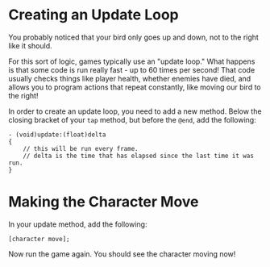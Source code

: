 Creating an Update Loop
=============

You probably noticed that your bird only goes up and down, not to the right like
it should.

For this sort of logic, games typically use an "update loop." What happens is that some
code is run really fast - up to 60 times per second! That code usually checks things like
player health, whether enemies have died, and allows you to program actions that repeat constantly, like moving our bird to the right!

In order to create an update loop, you need to add a new method. Below the
closing bracket of your ```tap``` method, but before the ```@end```,
add the following:

    - (void)update:(float)delta
    {
        // this will be run every frame.
        // delta is the time that has elapsed since the last time it was run.
    }

Making the Character Move
=============

In your update method, add the following:

    [character move];

Now run the game again. You should see the character moving now!
